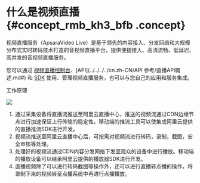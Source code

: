 # 什么是视频直播 {#concept_rmb_kh3_bfb .concept}

视频直播服务（ApsaraVideo Live）是基于领先的内容接入、分发网络和大规模分布式实时转码技术打造的音视频直播平台，提供便捷接入、高清流畅、低延迟、高并发的音视频直播服务。

您可以通过 [视频直播控制台](https://live.console.aliyun.com/?spm=5176.2020520001.aliyun_sidebar.aliyun_sidebar_live.28e04bd3YxLgBY)、[API](../../../../cn.zh-CN/API 参考/直播API概述.md#) 和 [SDK](https://developer.aliyun.com/sdk?spm=5176.8142029.388261.259.5b946d3e8tPUqc) 使用、管理视频直播服务，也可以与您自己的应用和服务集成。

工作原理

![](http://static-aliyun-doc.oss-cn-hangzhou.aliyuncs.com/assets/img/20605/154112779711485_zh-CN.png)

1.  通过采集设备将直播流推送至阿里云直播中心，推送的视频流通过CDN边缘节点进行加速保证上行传输的稳定性。移动端的推流工具可以使集成阿里云提供的直播推流SDK进行开发。
2.  视频流推送至阿里云直播中心后，可按需对视频流进行转码，录制，截图，安全审核等处理。
3.  处理好的视频流通过CDN内容分发网络下发至观众的设备中进行播放。移动端的播放设备可以继承阿里云提供的播放器SDK进行开发。
4.  直播视频除了可以进行转码截图等操作外，还可以进行直播转点播的操作，将录制下来的视频转至点播系统中再进行点播播放。

